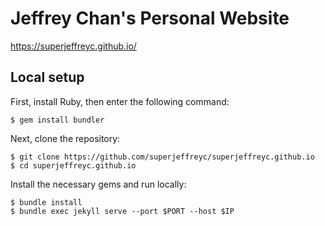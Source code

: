 # Jeffrey Chan's Personal Website

https://superjeffreyc.github.io/

## Local setup
First, install Ruby, then enter the following command:

    $ gem install bundler

Next, clone the repository:

    $ git clone https://github.com/superjeffreyc/superjeffreyc.github.io
    $ cd superjeffreyc.github.io

Install the necessary gems and run locally:

    $ bundle install
    $ bundle exec jekyll serve --port $PORT --host $IP
